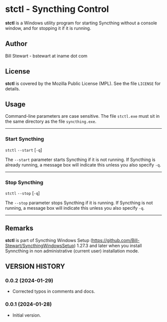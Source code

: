 # stctl - Syncthing Control

**stctl** is a Windows utility program for starting Syncthing without a console window, and for stopping it if it is running.

## Author

Bill Stewart - bstewart at iname dot com

## License

**stctl** is covered by the Mozilla Public License (MPL). See the file `LICENSE` for details.

## Usage

Command-line parameters are case sensitive. The file `stctl.exe` must sit in the same directory as the file `syncthing.exe`.

---

### Start Syncthing

`stctl` `--start` [`-q`]

The `--start` parameter starts Syncthing if it is not running. If Syncthing is already running, a message box will indicate this unless you also specify `-q`.

---

### Stop Syncthing

`stctl` `--stop` [`-q`]

The `--stop` parameter stops Syncthing if it is running. If Syncthing is not running, a message box will indicate this unless you also specify `-q`.

---

## Remarks

**stctl** is part of Syncthing Windows Setup (https://github.com/Bill-Stewart/SyncthingWindowsSetup) 1.27.3 and later when you install Synncthing in non administrative (current user) installation mode.

## VERSION HISTORY

### 0.0.2 (2024-01-29)

* Corrected typos in comments and docs.

### 0.0.1 (2024-01-28)

* Initial version.
